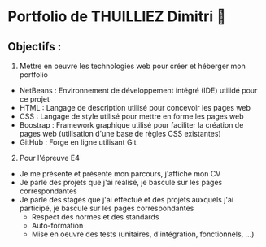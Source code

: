 # Portfolio de THUILLIEZ Dimitri 👋

## Objectifs :

1. Mettre en oeuvre les technologies web pour créer et héberger mon portfolio

- NetBeans : Environnement de développement intégré (IDE) utilidé pour ce projet
- HTML : Langage de description utilisé pour concevoir les pages web
- CSS : Langage de style utilisé pour mettre en forme les pages web
- Boostrap : Framework graphique utilisé pour faciliter la création de pages web (utilisation d'une base de règles CSS existantes)
- GitHub : Forge en ligne utilisant Git

2. Pour l'épreuve E4

- Je me présente et présente mon parcours, j'affiche mon CV
- Je parle des projets que j'ai réalisé, je bascule sur les pages correspondantes
- Je parle des stages que j'ai effectué et des projets auxquels j'ai participé, je bascule sur les pages correspondantes
  - Respect des normes et des standards
  - Auto-formation
  - Mise en oeuvre des tests (unitaires, d'intégration, fonctionnels, ...)
<!--
**THUILLIEZDimitri/THUILLIEZDimitri** is a ✨ _special_ ✨ repository because its `README.md` (this file) appears on your GitHub profile.

Here are some ideas to get you started:

- 🔭 I’m currently working on ...
- 🌱 I’m currently learning ...
- 👯 I’m looking to collaborate on ...
- 🤔 I’m looking for help with ...
- 💬 Ask me about ...
- 📫 How to reach me: ...
- 😄 Pronouns: ...
- ⚡ Fun fact: ...
-->
